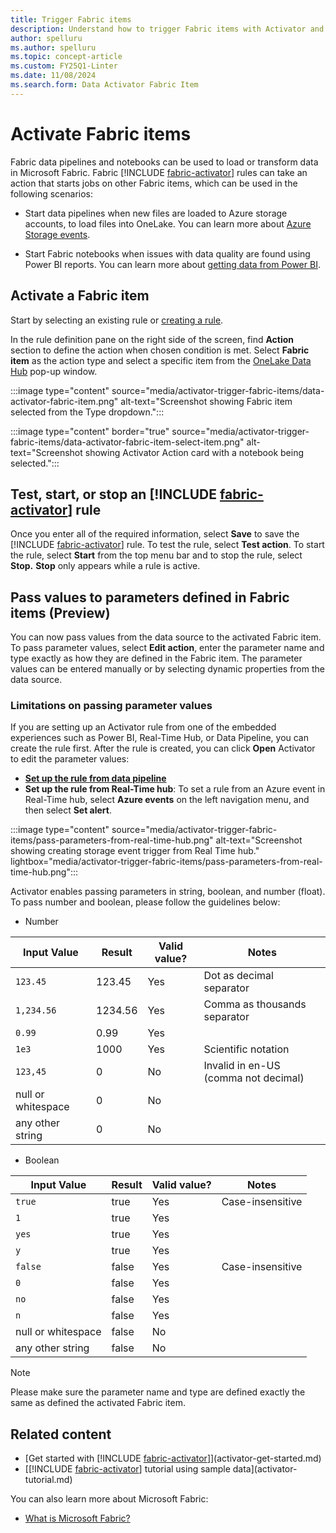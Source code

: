 ```yaml
---
title: Trigger Fabric items
description: Understand how to trigger Fabric items with Activator and automate data loading and transformation processes.
author: spelluru
ms.author: spelluru
ms.topic: concept-article
ms.custom: FY25Q1-Linter
ms.date: 11/08/2024
ms.search.form: Data Activator Fabric Item
---
```


# Activate Fabric items

Fabric data pipelines and notebooks can be used to load or transform data in Microsoft Fabric. Fabric [!INCLUDE [fabric-activator](../includes/fabric-activator.md)] rules can take an action that starts jobs on other Fabric items, which can be used in the following scenarios:

* Start data pipelines when new files are loaded to Azure storage accounts, to load files into OneLake. You can learn more about [Azure Storage events](/azure/storage/blobs/storage-blob-event-overview).

* Start Fabric notebooks when issues with data quality are found using Power BI reports. You can learn more about [getting data from Power BI](activator-get-data-power-bi.md).

## Activate a Fabric item

Start by selecting an existing rule or [creating a rule](activator-create-activators.md).

In the rule definition pane on the right side of the screen, find **Action** section to define the action when chosen condition is met. Select **Fabric item** as the action type and select a specific item from the [OneLake Data Hub](../../governance/onelake-catalog-overview.md) pop-up window.

:::image type="content" source="media/activator-trigger-fabric-items/data-activator-fabric-item.png" alt-text="Screenshot showing Fabric item selected from the Type dropdown.":::

:::image type="content" border="true" source="media/activator-trigger-fabric-items/data-activator-fabric-item-select-item.png" alt-text="Screenshot showing Activator Action card with a notebook being selected.":::

## Test, start, or stop an [!INCLUDE [fabric-activator](../includes/fabric-activator.md)] rule

Once you enter all of the required information, select **Save** to save the [!INCLUDE [fabric-activator](../includes/fabric-activator.md)] rule. To test the rule, select **Test action**. To start the rule, select **Start** from the top menu bar and to stop the rule, select **Stop.** **Stop** only appears while a rule is active.

## Pass values to parameters defined in Fabric items (Preview)

You can now pass values from the data source to the activated Fabric item. To pass parameter values, select **Edit action**, enter the parameter name and type exactly as how they are defined in the Fabric item. The parameter values can be entered manually or by selecting dynamic properties from the data source.

### Limitations on passing parameter values

If you are setting up an Activator rule from one of the embedded experiences such as Power BI, Real-Time Hub, or Data Pipeline, you can create the rule first. After the rule is created, you can click **Open** Activator to edit the parameter values:

* **[Set up the rule from data pipeline](/fabric/data-factory/pipeline-storage-event-triggers)**
* **Set up the rule from Real-Time hub**: To set a rule from an Azure event in Real-Time hub, select **Azure events** on the left navigation menu, and then select **Set alert**.

:::image type="content" source="media/activator-trigger-fabric-items/pass-parameters-from-real-time-hub.png" alt-text="Screenshot showing creating storage event trigger from Real Time hub." lightbox="media/activator-trigger-fabric-items/pass-parameters-from-real-time-hub.png":::


Activator enables passing parameters in string, boolean, and number (float). To pass number and boolean, please follow the guidelines below:

* Number

| Input Value | Result | Valid value? | Notes |
| --- | --- | --- | --- |
| `123.45` | 123.45 | Yes | Dot as decimal separator |	
| `1,234.56` | 1234.56 | Yes | Comma as thousands separator |	
| `0.99` | 0.99 | Yes |  |	
| `1e3` | 1000 | Yes | Scientific notation |	
| `123,45` | 0 | No | Invalid in en-US (comma not decimal) |	
| null or whitespace | 0 | No |  |	
| any other string | 0 | No |  |	
			
* Boolean

| Input Value | Result | Valid value? | Notes |
| --- | --- | --- | --- |
| `true` | true | Yes | Case-insensitive |	
| `1` | true | Yes |  |	
| `yes` | true | Yes |  |	
| `y` | true | Yes |  |	
| `false` | false | Yes | Case-insensitive |	
| `0` | false | Yes |  |	
| `no` | false | Yes |  |	
| `n` | false | Yes |  |	
| null or whitespace | false | No |  |	
| any other string | false | No |  |	



> [!NOTE]
> Please make sure the parameter name and type are defined exactly the same as defined the activated Fabric item.


## Related content

* [Get started with [!INCLUDE [fabric-activator](../includes/fabric-activator.md)]](activator-get-started.md)
* [[!INCLUDE [fabric-activator](../includes/fabric-activator.md)] tutorial using sample data](activator-tutorial.md)

You can also learn more about Microsoft Fabric:

* [What is Microsoft Fabric?](../../fundamentals/microsoft-fabric-overview.md)
